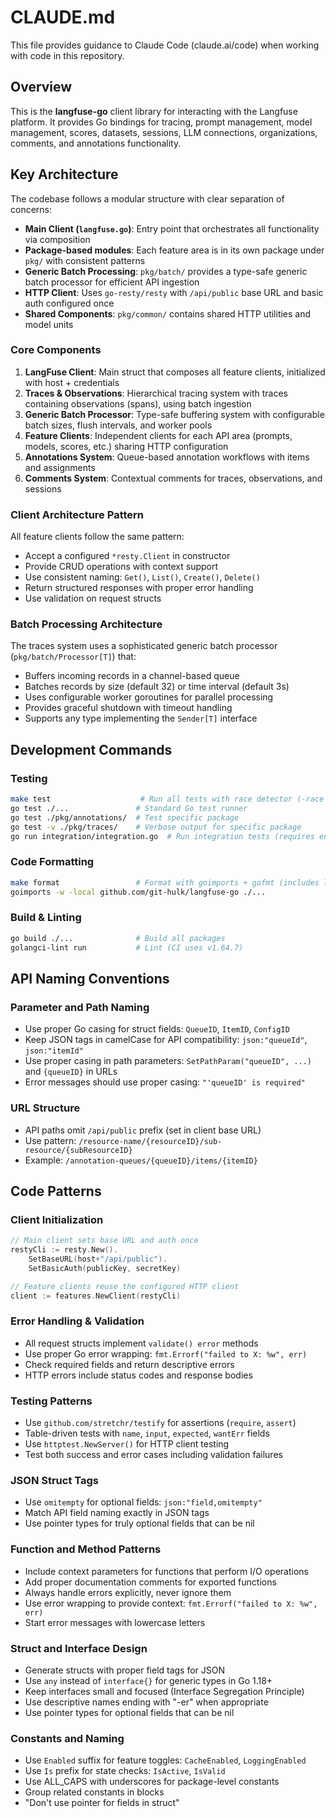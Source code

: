 # CLAUDE.md

This file provides guidance to Claude Code (claude.ai/code) when working with code in this repository.

## Overview

This is the **langfuse-go** client library for interacting with the Langfuse platform. It provides Go bindings for tracing, prompt management, model management, scores, datasets, sessions, LLM connections, organizations, comments, and annotations functionality.

## Key Architecture

The codebase follows a modular structure with clear separation of concerns:

- **Main Client (`langfuse.go`)**: Entry point that orchestrates all functionality via composition
- **Package-based modules**: Each feature area is in its own package under `pkg/` with consistent patterns
- **Generic Batch Processing**: `pkg/batch/` provides a type-safe generic batch processor for efficient API ingestion
- **HTTP Client**: Uses `go-resty/resty` with `/api/public` base URL and basic auth configured once
- **Shared Components**: `pkg/common/` contains shared HTTP utilities and model units

### Core Components

1. **LangFuse Client**: Main struct that composes all feature clients, initialized with host + credentials
2. **Traces & Observations**: Hierarchical tracing system with traces containing observations (spans), using batch ingestion
3. **Generic Batch Processor**: Type-safe buffering system with configurable batch sizes, flush intervals, and worker pools
4. **Feature Clients**: Independent clients for each API area (prompts, models, scores, etc.) sharing HTTP configuration
5. **Annotations System**: Queue-based annotation workflows with items and assignments
6. **Comments System**: Contextual comments for traces, observations, and sessions

### Client Architecture Pattern

All feature clients follow the same pattern:
- Accept a configured `*resty.Client` in constructor
- Provide CRUD operations with context support
- Use consistent naming: `Get()`, `List()`, `Create()`, `Delete()`
- Return structured responses with proper error handling
- Use validation on request structs

### Batch Processing Architecture

The traces system uses a sophisticated generic batch processor (`pkg/batch/Processor[T]`) that:
- Buffers incoming records in a channel-based queue
- Batches records by size (default 32) or time interval (default 3s)
- Uses configurable worker goroutines for parallel processing
- Provides graceful shutdown with timeout handling
- Supports any type implementing the `Sender[T]` interface

## Development Commands

### Testing
```bash
make test                    # Run all tests with race detector (-race -count=1)
go test ./...               # Standard Go test runner  
go test ./pkg/annotations/  # Test specific package
go test -v ./pkg/traces/    # Verbose output for specific package
go run integration/integration.go  # Run integration tests (requires env setup)
```

### Code Formatting
```bash
make format                 # Format with goimports + gofmt (includes local import ordering)
goimports -w -local github.com/git-hulk/langfuse-go ./...
```

### Build & Linting
```bash
go build ./...              # Build all packages
golangci-lint run           # Lint (CI uses v1.64.7)
```

## API Naming Conventions

### Parameter and Path Naming
- Use proper Go casing for struct fields: `QueueID`, `ItemID`, `ConfigID`
- Keep JSON tags in camelCase for API compatibility: `json:"queueId"`, `json:"itemId"`
- Use proper casing in path parameters: `SetPathParam("queueID", ...)` and `{queueID}` in URLs
- Error messages should use proper casing: `"'queueID' is required"`

### URL Structure
- API paths omit `/api/public` prefix (set in client base URL)
- Use pattern: `/resource-name/{resourceID}/sub-resource/{subResourceID}`
- Example: `/annotation-queues/{queueID}/items/{itemID}`

## Code Patterns

### Client Initialization
```go
// Main client sets base URL and auth once
restyCli := resty.New().
    SetBaseURL(host+"/api/public").
    SetBasicAuth(publicKey, secretKey)

// Feature clients reuse the configured HTTP client
client := features.NewClient(restyCli)
```

### Error Handling & Validation
- All request structs implement `validate() error` methods
- Use proper Go error wrapping: `fmt.Errorf("failed to X: %w", err)`
- Check required fields and return descriptive errors
- HTTP errors include status codes and response bodies

### Testing Patterns
- Use `github.com/stretchr/testify` for assertions (`require`, `assert`)
- Table-driven tests with `name`, `input`, `expected`, `wantErr` fields
- Use `httptest.NewServer()` for HTTP client testing
- Test both success and error cases including validation failures

### JSON Struct Tags
- Use `omitempty` for optional fields: `json:"field,omitempty"`
- Match API field naming exactly in JSON tags
- Use pointer types for truly optional fields that can be nil

### Function and Method Patterns
- Include context parameters for functions that perform I/O operations
- Add proper documentation comments for exported functions
- Always handle errors explicitly, never ignore them
- Use error wrapping to provide context: `fmt.Errorf("failed to X: %w", err)`
- Start error messages with lowercase letters

### Struct and Interface Design
- Generate structs with proper field tags for JSON
- Use `any` instead of `interface{}` for generic types in Go 1.18+
- Keep interfaces small and focused (Interface Segregation Principle)
- Use descriptive names ending with "-er" when appropriate
- Use pointer types for optional fields that can be nil

### Constants and Naming
- Use `Enabled` suffix for feature toggles: `CacheEnabled`, `LoggingEnabled`
- Use `Is` prefix for state checks: `IsActive`, `IsValid`
- Use ALL_CAPS with underscores for package-level constants
- Group related constants in blocks
- "Don't use pointer for fields in struct"